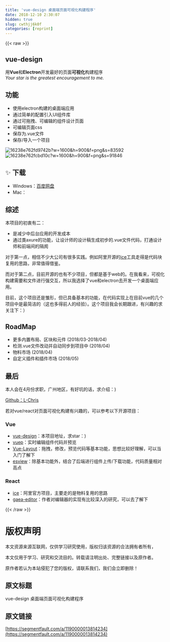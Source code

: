 ```yaml
---
title: 'vue-design 桌面端页面可视化构建程序' 
date: 2018-12-10 2:30:07
hidden: true
slug: cwthjj6k0f
categories: [reprint]
---
```


{{< raw >}}

                    
<h2 id="articleHeader0">vue-design</h2>
<p>用<strong>Vue</strong>和<strong>Electron</strong>开发最好的页面<strong>可视化</strong>构建程序<br><em>Your star is the greatest encouragement to me.</em></p>
<h2 id="articleHeader1">功能</h2>
<ul>
<li>使用electron构建的桌面端应用</li>
<li>通过简单的配置引入UI组件库</li>
<li>通过可拖拽、可编辑的组件设计页面</li>
<li>可编辑页面css</li>
<li>保存为.vue文件</li>
<li>保存/导入一个项目</li>
</ul>
<p><span class="img-wrap"><img data-src="/img/bV57Se?w=1600&amp;h=900" src="https://static.alili.tech/img/bV57Se?w=1600&amp;h=900" alt="16238e762fd9742b?w=1600&amp;h=900&amp;f=png&amp;s=83592" title="16238e762fd9742b?w=1600&amp;h=900&amp;f=png&amp;s=83592" style="cursor: pointer; display: inline;"></span><br><span class="img-wrap"><img data-src="/img/bV57Sg?w=1600&amp;h=900" src="https://static.alili.tech/img/bV57Sg?w=1600&amp;h=900" alt="16238e762fcbd10c?w=1600&amp;h=900&amp;f=png&amp;s=91846" title="16238e762fcbd10c?w=1600&amp;h=900&amp;f=png&amp;s=91846" style="cursor: pointer; display: inline;"></span></p>
<h2 id="articleHeader2"><span style="font-weight:normal;">✨</span> 下载</h2>
<ul>
<li>Windows：<a href="https://pan.baidu.com/s/1fpfvKkFW4AndlI6Zvk3yrA" rel="nofollow noreferrer" target="_blank">百度网盘</a>
</li>
<li>Mac：</li>
</ul>
<h2 id="articleHeader3">综述</h2>
<p>本项目的初衷有二：</p>
<ul>
<li>是减少中后台应用的开发成本</li>
<li>通过类axure的功能，让设计师的设计稿生成初步的.vue文件代码，打通设计师和前端间的隔阂</li>
</ul>
<p>对于第一点，相信不少大公司有很多实践。例如阿里开源的<a href="https://github.com/alibaba/ice" rel="nofollow noreferrer" target="_blank">ice</a>工具走得是代码块复用的思路，非常值得借鉴。</p>
<p>而对于第二点，目前开源的也有不少项目，但都是基于web的。在我看来，可视化构建需要和文件进行强交互，所以我选择了vue和electron去开发一个桌面端应用。</p>
<p>目前，这个项目还是雏形，但已具备基本的功能，在代码实现上在目前vue的几个项目中是最简洁的（这也多得前人的经验）。这个项目我会长期跟进，有兴趣的求关注下：）</p>
<h2 id="articleHeader4">RoadMap</h2>
<ul>
<li>更多内置布局、区块和元件 (2018/03-2018/04)</li>
<li>检测.vue文件改动并自动同步到项目中 (2018/04)</li>
<li>物料市场 (2018/04)</li>
<li>自定义插件和插件市场 (2018/05)</li>
</ul>
<h2 id="articleHeader5">最后</h2>
<p>本人会在4月份求职，广州地区，有好坑的话，求介绍：) </p>
<p><a href="https://github.com/L-Chris" rel="nofollow noreferrer" target="_blank">Github：L-Chris</a></p>
<p>若对vue/react对页面可视化构建有兴趣的，可以参考以下开源项目：</p>
<h3 id="articleHeader6">Vue</h3>
<ul>
<li>
<a href="https://github.com/L-Chris/vue-design" rel="nofollow noreferrer" target="_blank">vue-design</a>：本项目地址，求star：)</li>
<li>
<a href="https://github.com/QingWei-Li/vuep" rel="nofollow noreferrer" target="_blank">vuep</a>：实时编辑组件代码并预览</li>
<li>
<a href="https://github.com/jaweii/Vue-Layout" rel="nofollow noreferrer" target="_blank">Vue-Layout</a>：拖拽，修改，预览代码等基本功能，思想比较好理解，可以当入门了解下</li>
<li>
<a href="https://github.com/furioussoul/esview" rel="nofollow noreferrer" target="_blank">esview</a>：除基本功能外，结合了后端进行组件上传/下载功能，代码质量相对高点</li>
</ul>
<h3 id="articleHeader7">React</h3>
<ul>
<li>
<a href="https://github.com/alibaba/ice" rel="nofollow noreferrer" target="_blank">ice</a>：阿里官方项目，主要走的是物料复用的思路</li>
<li>
<a href="https://github.com/ascoders/gaea-editor" rel="nofollow noreferrer" target="_blank">gaea-editor</a>：作者对编辑器的实现有比较深入的研究，可以去了解下</li>
</ul>

                
{{< /raw >}}

# 版权声明
本文资源来源互联网，仅供学习研究使用，版权归该资源的合法拥有者所有，

本文仅用于学习、研究和交流目的。转载请注明出处、完整链接以及原作者。

原作者若认为本站侵犯了您的版权，请联系我们，我们会立即删除！

## 原文标题
vue-design 桌面端页面可视化构建程序

## 原文链接
[https://segmentfault.com/a/1190000013814234](https://segmentfault.com/a/1190000013814234)

